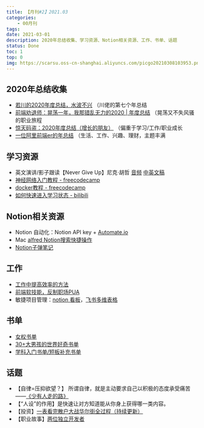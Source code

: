 ```yaml
---
title: 【月刊#2】2021.03
categories:
    - 00月刊
tags:
date: 2021-03-01
description: 2020年总结收集、学习资源、Notion相关资源、工作、书单、话题
status: Done
toc: 1
top: 0
img: https://scarsu.oss-cn-shanghai.aliyuncs.com/picgo20210308103953.png
---
```

## 2020年总结收集

- [若川的2020年度总结，水波不兴](https://mp.weixin.qq.com/s/QmLPNJgFcJXCSwo0aq4-Xg) （川佬的第七个年总结
- [前端劝退师：晃荡一年，我那错乱无力的2020 | 年度总结](https://mp.weixin.qq.com/s/qktcTaH1ghKVsUjEh3j42w) （晃荡又不失风骚的职业旅程
- [惊天码盗：2020年度总结（增长的朋友）](https://mp.weixin.qq.com/s/f2Dm1_GVoIuQRrJIFTPgtg) （偏重于学习/工作/职业成长
- [一位阿里前端er的年总结](https://mp.weixin.qq.com/s/FzO00k3JAuOvfmY8J0izAg) （生活、工作、兴趣、理财，主题丰满

## 学习资源

- 英文演讲/影子跟读【Never Give Up】尼克·胡哲  [音频](http://music.163.com/song?id=30512348&userid=109088284)  [中英文稿](https://scarsu.oss-cn-shanghai.aliyuncs.com/file_share/2021-02-01%E3%80%90never%20give%20up%E3%80%91.docx)
- [神经网络入门教程 - freecodecamp](https://www.freecodecamp.org/news/convolutional-neural-network-tutorial-for-beginners/)
- [docker教程 - freecodecamp](https://www.freecodecamp.org/news/the-docker-handbook)
- [如何快速进入学习状态 - bilibili](https://www.bilibili.com/video/BV1QX4y157mJ?p=1&share_medium=android&share_plat=android&share_source=COPY&share_tag=s_i&timestamp=1614612909&unique_k=oE4GG5)

## Notion相关资源

- Notion 自动化：Notion API key + [Automate.io](https://automate.io/integration/notion)
- Mac [alfred Notion搜索快捷操作](https://github.com/wrjlewis/notion-search-alfred-workflow)
- [Notion子弹笔记](https://www.douban.com/note/769517273/)

## 工作

- [工作中提高效率的方法](https://www.zhihu.com/question/440237998/answer/1720449267?utm_source=wechat_session&utm_medium=social&utm_oi=28923681308672&utm_content=group3_Answer&utm_campaign=shareopn)
- [前端软技能，反制职场PUA](https://juejin.cn/post/6926787585423933448#heading-0)
- 敏捷项目管理：[notion 看板](https://www.notion.so/product#use_case_tasks)，[飞书多维表格](https://bitable.feishu.cn/templates?view_name=project)

## 书单

- [女权书单](https://m.weibo.cn/1911799583/4592668862066856)
- [30+大男孩的世界好奇书单](https://m.smzdm.com/rank/6452/)
- [学科入门书单/短板补充书单](https://m.smzdm.com/rank/6500/)

## 话题

- 【自律=压抑欲望？】 所谓自律，就是主动要求自己以积极的态度承受痛苦——[《少有人走的路》](https://weread.qq.com/web/reader/1d2322d0720cbe751d2d787k45c322601945c48cce2e120)
- 【“人设”的作用】是快速让对方知道能从你身上获得哪一类内容。
- 【投资】[一表看完散户大战华尔街全过程（持续更新）](https://bitable.feishu.cn/apppmH1tnO5OPZvBiOjl3fu3tBB?table=tblvGUyT13QJ3qDm&view=vewuNfwLSj)
- 【职业故事】[两位独立开发者](https://twitter.com/waylybaye/status/1356513036303962112)